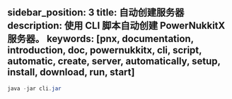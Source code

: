 sidebar_position: 3
title: 自动创建服务器
description: 使用 CLI 脚本自动创建 PowerNukkitX 服务器。
keywords: [pnx, documentation, introduction, doc, powernukkitx, cli, script, automatic, create, server, automatically, setup, install, download, run, start]
---

```java
java -jar cli.jar
```
